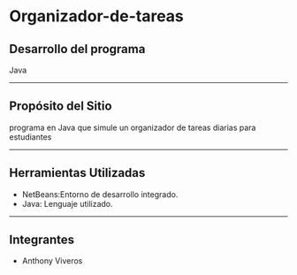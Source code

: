 # Organizador-de-tareas
## Desarrollo del programa 
Java

---

## Propósito del Sitio

programa en Java que simule un organizador de tareas diarias para estudiantes

---
## Herramientas Utilizadas

- NetBeans:Entorno de desarrollo integrado.
- Java: Lenguaje utilizado.


---

## Integrantes

- Anthony Viveros

